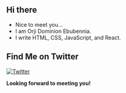 ## Hi there 
- Nice to meet you...
- I am Orji Dominion Ebubennia.
- I write HTML, CSS, JavaScript, and React.

## Find Me on Twitter
[![Twitter](https://img.shields.io/badge/Twitter-%40dodos_ebn-blue?logo=twitter)](https://twitter.com/dodos_ebn)

**Looking forward to meeting you!**

<!---
dodosebn/dodosebn is a ✨ special ✨ repository because its `README.md` (this file) appears on your GitHub profile.
You can click the Preview link to take a look at your changes.
--->
